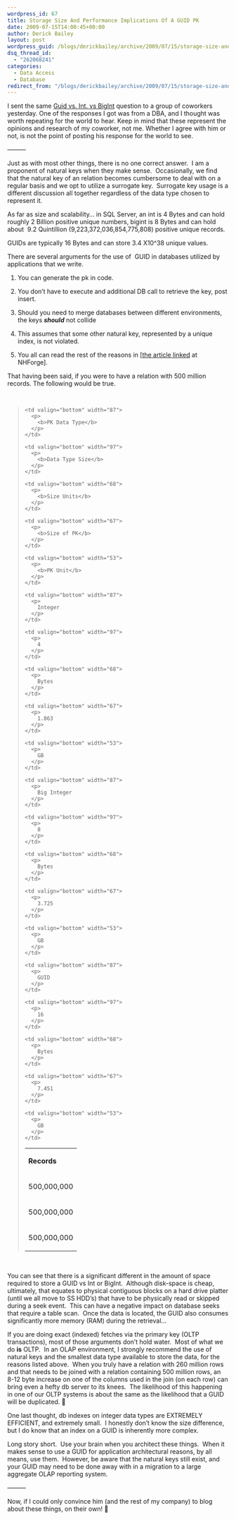 ```yaml
---
wordpress_id: 67
title: Storage Size And Performance Implications Of A GUID PK
date: 2009-07-15T14:00:45+00:00
author: Derick Bailey
layout: post
wordpress_guid: /blogs/derickbailey/archive/2009/07/15/storage-size-and-performance-implications-of-a-guid-pk.aspx
dsq_thread_id:
  - "262068241"
categories:
  - Data Access
  - Database
redirect_from: "/blogs/derickbailey/archive/2009/07/15/storage-size-and-performance-implications-of-a-guid-pk.aspx/"
---
```

I sent the same [Guid vs. Int. vs BigInt](http://www.lostechies.com/blogs/derickbailey/archive/2009/07/14/database-id-int-vs-bigint-vs-guid.aspx) question to a group of coworkers yesterday. One of the responses I got was from a DBA, and I thought was worth repeating for the world to hear. Keep in mind that these represent the opinions and research of my coworker, not me. Whether I agree with him or not, is not the point of posting his response for the world to see.

&#8212;&#8212;&#8212;

Just as with most other things, there is no one correct answer.&#160; I am a proponent of natural keys when they make sense.&#160; Occasionally, we find that the natural key of an relation becomes cumbersome to deal with on a regular basis and we opt to utilize a surrogate key.&#160; Surrogate key usage is a different discussion all together regardless of the data type chosen to represent it.

As far as size and scalability… in SQL Server, an int is 4 Bytes and can hold roughly 2 Billion positive unique numbers, bigint is 8 Bytes and can hold about&#160; 9.2 Quintillion (9,223,372,036,854,775,808) positive unique records.

GUIDs are typically 16 Bytes and can store 3.4 X10^38 unique values.&#160; 

There are several arguments for the use of&#160; GUID in databases utilized by applications that we write.&#160; 

  1. You can generate the pk in code.
  2. You don’t have to execute and additional DB call to retrieve the key, post insert.
  3. Should you need to merge databases between different environments, the keys ***should*** not collide
  1. This assumes that some other natural key, represented by a unique index, is not violated.

  4. You all can read the rest of the reasons in [[the article linked](http://nhforge.org/blogs/nhibernate/archive/2009/03/20/nhibernate-poid-generators-revealed.aspx) at NHForge].

That having been said, if you were to have a relation with 500 million records. The following would be true.

&#160;

> <table cellspacing="0" cellpadding="0" border="0">
>   <tr>
>     <td valign="bottom" width="79">
>       <p>
>         <b>Records</b>
>       </p>
>     </td>
>     
>     <td valign="bottom" width="87">
>       <p>
>         <b>PK Data Type</b>
>       </p>
>     </td>
>     
>     <td valign="bottom" width="97">
>       <p>
>         <b>Data Type Size</b>
>       </p>
>     </td>
>     
>     <td valign="bottom" width="68">
>       <p>
>         <b>Size Units</b>
>       </p>
>     </td>
>     
>     <td valign="bottom" width="67">
>       <p>
>         <b>Size of PK</b>
>       </p>
>     </td>
>     
>     <td valign="bottom" width="53">
>       <p>
>         <b>PK Unit</b>
>       </p>
>     </td>
>   </tr>
>   
>   <tr>
>     <td valign="bottom" width="79">
>       <p>
>         500,000,000
>       </p>
>     </td>
>     
>     <td valign="bottom" width="87">
>       <p>
>         Integer
>       </p>
>     </td>
>     
>     <td valign="bottom" width="97">
>       <p>
>         4
>       </p>
>     </td>
>     
>     <td valign="bottom" width="68">
>       <p>
>         Bytes
>       </p>
>     </td>
>     
>     <td valign="bottom" width="67">
>       <p>
>         1.863
>       </p>
>     </td>
>     
>     <td valign="bottom" width="53">
>       <p>
>         GB
>       </p>
>     </td>
>   </tr>
>   
>   <tr>
>     <td valign="bottom" width="79">
>       <p>
>         500,000,000
>       </p>
>     </td>
>     
>     <td valign="bottom" width="87">
>       <p>
>         Big Integer
>       </p>
>     </td>
>     
>     <td valign="bottom" width="97">
>       <p>
>         8
>       </p>
>     </td>
>     
>     <td valign="bottom" width="68">
>       <p>
>         Bytes
>       </p>
>     </td>
>     
>     <td valign="bottom" width="67">
>       <p>
>         3.725
>       </p>
>     </td>
>     
>     <td valign="bottom" width="53">
>       <p>
>         GB
>       </p>
>     </td>
>   </tr>
>   
>   <tr>
>     <td valign="bottom" width="79">
>       <p>
>         500,000,000
>       </p>
>     </td>
>     
>     <td valign="bottom" width="87">
>       <p>
>         GUID
>       </p>
>     </td>
>     
>     <td valign="bottom" width="97">
>       <p>
>         16
>       </p>
>     </td>
>     
>     <td valign="bottom" width="68">
>       <p>
>         Bytes
>       </p>
>     </td>
>     
>     <td valign="bottom" width="67">
>       <p>
>         7.451
>       </p>
>     </td>
>     
>     <td valign="bottom" width="53">
>       <p>
>         GB
>       </p>
>     </td>
>   </tr>
> </table>

&#160;

You can see that there is a significant different in the amount of space required to store a GUID vs Int or BigInt.&#160; Although disk-space is cheap,&#160; ultimately, that equates to physical contiguous blocks on a hard drive platter (until we all move to SS HDD’s) that have to be physically read or skipped during a seek event.&#160; This can have a negative impact on database seeks that require a table scan.&#160; Once the data is located, the GUID also consumes significantly more memory (RAM) during the retrieval…

If you are doing exact (indexed) fetches via the primary key (OLTP transactions), most of those arguments don’t hold water.&#160; Most of what we do **is** OLTP.&#160; In an OLAP environment, I strongly recommend the use of natural keys and the smallest data type available to store the data, for the reasons listed above.&#160; When you truly have a relation with 260 million rows and that needs to be joined with a relation containing 500 million rows, an 8-12 byte increase on one of the columns used in the join (on each row) can bring even a hefty db server to its knees.&#160; The likelihood of this happening in one of our OLTP systems is about the same as the likelihood that a GUID will be duplicated. 🙂

One last thought, db indexes on integer data types are EXTREMELY EFFICIENT, and extremely small.&#160; I honestly don’t know the size difference, but I do know that an index on a GUID is inherently more complex.

Long story short.&#160; Use your brain when you architect these things.&#160; When it makes sense to use a GUID for application architectural reasons, by all means, use them.&#160; However, be aware that the natural keys still exist, and your GUID may need to be done away with in a migration to a large aggregate OLAP reporting system.

&#8212;&#8212;&#8212;

Now, if I could only convince him (and the rest of my company) to blog about these things, on their own! 🙂